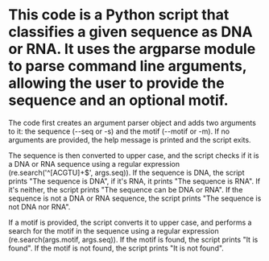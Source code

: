 # This code is a Python script that classifies a given sequence as DNA or RNA. It uses the argparse module to parse command line arguments, allowing the user to provide the sequence and an optional motif.

The code first creates an argument parser object and adds two arguments to it: the sequence (--seq or -s) and the motif (--motif or -m). If no arguments are provided, the help message is printed and the script exits.

The sequence is then converted to upper case, and the script checks if it is a DNA or RNA sequence using a regular expression (re.search('^[ACGTU]+$', args.seq)). If the sequence is DNA, the script prints "The sequence is DNA", if it's RNA, it prints "The sequence is RNA". If it's neither, the script prints "The sequence can be DNA or RNA". If the sequence is not a DNA or RNA sequence, the script prints "The sequence is not DNA nor RNA".

If a motif is provided, the script converts it to upper case, and performs a search for the motif in the sequence using a regular expression (re.search(args.motif, args.seq)). If the motif is found, the script prints "It is found". If the motif is not found, the script prints "It is not found".
